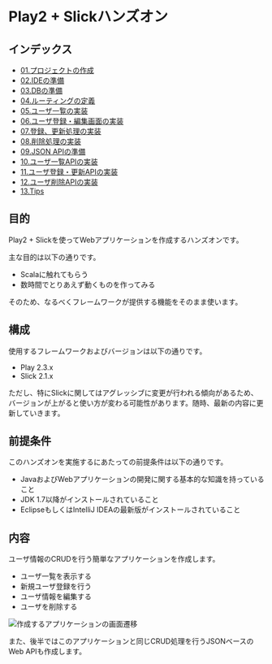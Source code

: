 # Play2 + Slickハンズオン

## インデックス

* [01.プロジェクトの作成](https://github.com/bizreach/play2-hands-on/wiki/01.%E3%83%97%E3%83%AD%E3%82%B8%E3%82%A7%E3%82%AF%E3%83%88%E3%81%AE%E4%BD%9C%E6%88%90)
* [02.IDEの準備](https://github.com/bizreach/play2-hands-on/wiki/02.IDE%E3%81%AE%E6%BA%96%E5%82%99)
* [03.DBの準備](https://github.com/bizreach/play2-hands-on/wiki/03.DB%E3%81%AE%E6%BA%96%E5%82%99)
* [04.ルーティングの定義](https://github.com/bizreach/play2-hands-on/wiki/04.%E3%83%AB%E3%83%BC%E3%83%86%E3%82%A3%E3%83%B3%E3%82%B0%E3%81%AE%E5%AE%9A%E7%BE%A9)
* [05.ユーザ一覧の実装](https://github.com/bizreach/play2-hands-on/wiki/05.%E3%83%A6%E3%83%BC%E3%82%B6%E4%B8%80%E8%A6%A7%E3%81%AE%E5%AE%9F%E8%A3%85)
* [06.ユーザ登録・編集画面の実装](https://github.com/bizreach/play2-hands-on/wiki/06.%E3%83%A6%E3%83%BC%E3%82%B6%E7%99%BB%E9%8C%B2%E3%83%BB%E7%B7%A8%E9%9B%86%E7%94%BB%E9%9D%A2%E3%81%AE%E5%AE%9F%E8%A3%85)
* [07.登録、更新処理の実装](https://github.com/bizreach/play2-hands-on/wiki/07.%E7%99%BB%E9%8C%B2%E3%80%81%E6%9B%B4%E6%96%B0%E5%87%A6%E7%90%86%E3%81%AE%E5%AE%9F%E8%A3%85)
* [08.削除処理の実装](https://github.com/bizreach/play2-hands-on/wiki/08.%E5%89%8A%E9%99%A4%E5%87%A6%E7%90%86%E3%81%AE%E5%AE%9F%E8%A3%85)
* [09.JSON APIの準備](https://github.com/bizreach/play2-hands-on/wiki/09.JSON-API%E3%81%AE%E6%BA%96%E5%82%99)
* [10.ユーザ一覧APIの実装](https://github.com/bizreach/play2-hands-on/wiki/10.%E3%83%A6%E3%83%BC%E3%82%B6%E4%B8%80%E8%A6%A7API%E3%81%AE%E5%AE%9F%E8%A3%85)
* [11.ユーザ登録・更新APIの実装](https://github.com/bizreach/play2-hands-on/wiki/11.%E3%83%A6%E3%83%BC%E3%82%B6%E7%99%BB%E9%8C%B2%E3%83%BB%E6%9B%B4%E6%96%B0API%E3%81%AE%E5%AE%9F%E8%A3%85)
* [12.ユーザ削除APIの実装](https://github.com/bizreach/play2-hands-on/wiki/12.%E3%83%A6%E3%83%BC%E3%82%B6%E5%89%8A%E9%99%A4API%E3%81%AE%E5%AE%9F%E8%A3%85)
* [13.Tips](https://github.com/bizreach/play2-hands-on/wiki/13.Tips)

## 目的

Play2 + Slickを使ってWebアプリケーションを作成するハンズオンです。

主な目的は以下の通りです。

* Scalaに触れてもらう
* 数時間でとりあえず動くものを作ってみる

そのため、なるべくフレームワークが提供する機能をそのまま使います。

## 構成

使用するフレームワークおよびバージョンは以下の通りです。

* Play 2.3.x
* Slick 2.1.x

ただし、特にSlickに関してはアグレッシブに変更が行われる傾向があるため、バージョンが上がると使い方が変わる可能性があります。随時、最新の内容に更新していきます。

## 前提条件

このハンズオンを実施するにあたっての前提条件は以下の通りです。

* JavaおよびWebアプリケーションの開発に関する基本的な知識を持っていること
* JDK 1.7以降がインストールされていること
* EclipseもしくはIntelliJ IDEAの最新版がインストールされていること

## 内容

ユーザ情報のCRUDを行う簡単なアプリケーションを作成します。

* ユーザ一覧を表示する
* 新規ユーザ登録を行う
* ユーザ情報を編集する
* ユーザを削除する

![作成するアプリケーションの画面遷移](https://github.com/bizreach/play2-hands-on/wiki/images/flow.png)

また、後半ではこのアプリケーションと同じCRUD処理を行うJSONベースのWeb APIも作成します。
